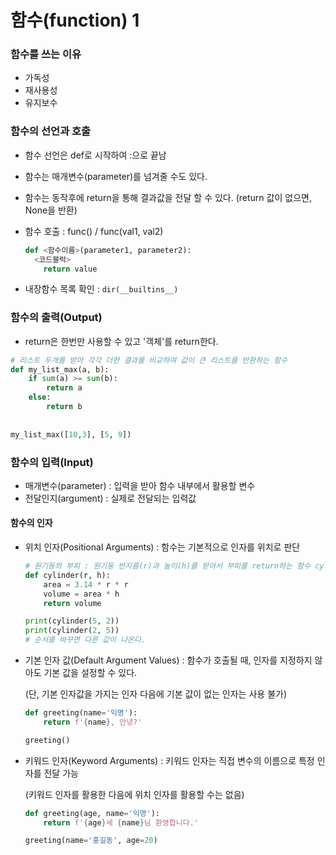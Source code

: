 # 함수(function) 1

### 함수를 쓰는 이유

- 가독성
- 재사용성
- 유지보수

### 함수의 선언과 호출

- 함수 선언은 def로 시작하여 :으로 끝남

- 함수는 매개변수(parameter)를 넘겨줄 수도 있다.

- 함수는 동작후에 return을 통해 결과값을 전달 할 수 있다. (return 값이 없으면, None을 반환)

- 함수 호출 : func() / func(val1, val2)

  ```python
  def <함수이름>(parameter1, parameter2):
  	<코드블럭>
      return value
  ```

- 내장함수 목록 확인 : `dir(__builtins__)`



### 함수의 출력(Output)

- return은 한번만 사용할 수 있고 '객체'를 return한다.

```python
# 리스트 두개를 받아 각각 더한 결과를 비교하여 값이 큰 리스트를 반환하는 함수
def my_list_max(a, b):
    if sum(a) >= sum(b):
        return a
    else:
        return b
    
    
my_list_max([10,3], [5, 9])
```



### 함수의 입력(Input)

- 매개변수(parameter) : 입력을 받아 함수 내부에서 활용할 변수
- 전달인지(argument) : 실제로 전달되는 입력값

####  함수의 인자

- 위치 인자(Positional Arguments) : 함수는 기본적으로 인자를 위치로 판단

  ```python
  # 원기둥의 부피 : 원기둥 반지름(r)과 높이(h)를 받아서 부피를 return하는 함수 cylinder()를 작성하시오.
  def cylinder(r, h):
      area = 3.14 * r * r
      volume = area * h
      return volume
  
  print(cylinder(5, 2))
  print(cylinder(2, 5))
  # 순서를 바꾸면 다른 값이 나온다.
  
  ```

- 기본 인자 값(Default Argument Values) : 함수가 호출될 때, 인자를 지정하지 않아도 기본 값을 설정할 수 있다.

  (단, 기본 인자값을 가지는 인자 다음에 기본 값이 없는 인자는 사용 불가)

  ```python
  def greeting(name='익명'):
      return f'{name}, 안녕?'
  
  greeting()
  ```

  

- 키워드 인자(Keyword Arguments) : 키워드 인자는 직접 변수의 이름으로 특정 인자를 전달 가능

  (키워드 인자를 활용한 다음에 위치 인자를 활용할 수는 없음)

  ```python
  def greeting(age, name='익명'):
      return f'{age}세 {name}님 환영합니다.'
  
  greeting(name='홍길동', age=20)
  ```

  

